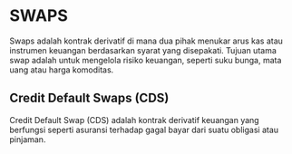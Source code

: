 # SWAPS

Swaps adalah kontrak derivatif di mana dua pihak menukar arus kas atau instrumen keuangan berdasarkan syarat yang disepakati. Tujuan utama swap adalah untuk mengelola risiko keuangan, seperti suku bunga, mata uang atau harga komoditas.

## Credit Default Swaps (CDS)

Credit Default Swap (CDS) adalah kontrak derivatif keuangan yang berfungsi seperti asuransi terhadap gagal bayar dari suatu obligasi atau pinjaman.